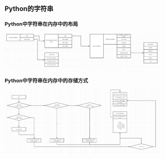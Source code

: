## Python的字符串

### Python中字符串在内存中的布局

![image-20201101214104873](字符串.assets/image-20201101214104873.png)

### Python中字符串在内存中的存储方式

![image-20201102230127358](字符串.assets/image-20201102230127358.png)